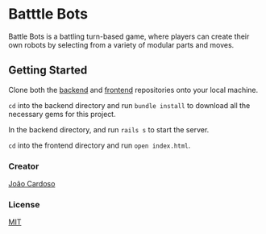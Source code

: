 # Batttle Bots

Battle Bots is a battling turn-based game, where players can create their own robots by selecting from a variety of modular parts and moves.

## Getting Started

Clone both the [backend](https://github.com/JoaoCardoso193/Module_3_Project_Backend) and [frontend](https://github.com/JoaoCardoso193/Module_3_Project_Frontend) repositories onto your local machine.

`cd` into the backend directory and run `bundle install` to download all the necessary gems for this project.

In the backend directory, and run `rails s` to start the server.

`cd` into the frontend directory and run `open index.html`.

### Creator

[João Cardoso](https://github.com/JoaoCardoso193)

### License

[MIT](https://choosealicense.com/licenses/mit/)
